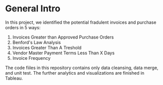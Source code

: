 # General Intro
In this project, we identified the potential fradulent invoices and purchase orders in 5 ways:
 1. Invoices Greater than Approved Purchase Orders
 2. Benford's Law Analysis
 3. Invoices Greater Than A Treshold
 4. Vendor Master Payment Terms Less Than X Days
 5. Invoice Frequency
 
The code fiiles in this repository contains only data cleansing, data merge, and unit test. The further analytics and visualizations are finished in Tableau.
